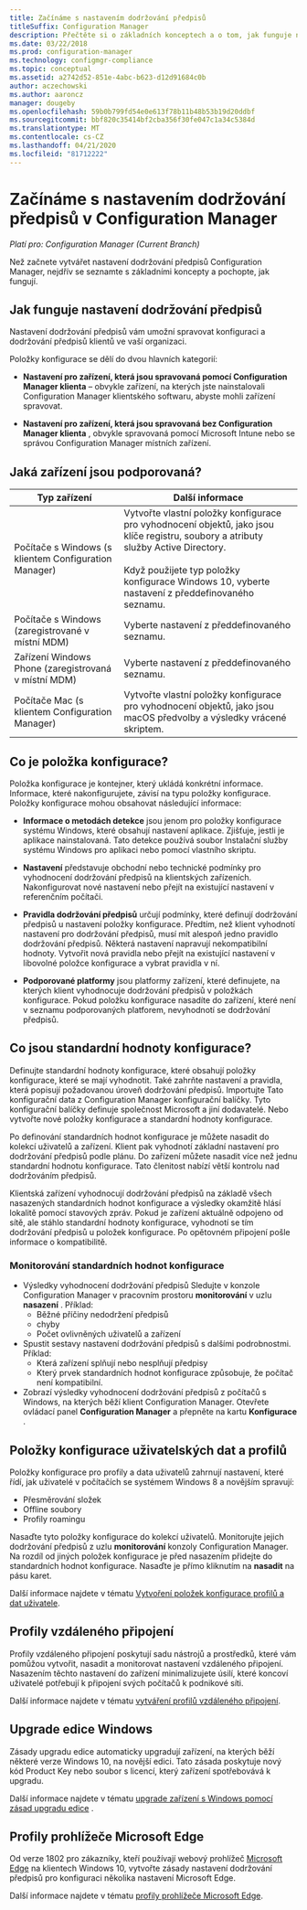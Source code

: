 ```yaml
---
title: Začínáme s nastavením dodržování předpisů
titleSuffix: Configuration Manager
description: Přečtěte si o základních konceptech a o tom, jak funguje nastavení dodržování předpisů
ms.date: 03/22/2018
ms.prod: configuration-manager
ms.technology: configmgr-compliance
ms.topic: conceptual
ms.assetid: a2742d52-851e-4abc-b623-d12d91684c0b
author: aczechowski
ms.author: aaroncz
manager: dougeby
ms.openlocfilehash: 59b0b799fd54e0e613f78b11b48b53b19d20ddbf
ms.sourcegitcommit: bbf820c35414bf2cba356f30fe047c1a34c5384d
ms.translationtype: MT
ms.contentlocale: cs-CZ
ms.lasthandoff: 04/21/2020
ms.locfileid: "81712222"
---
```

# <a name="get-started-with-compliance-settings-in-configuration-manager"></a>Začínáme s nastavením dodržování předpisů v Configuration Manager

*Platí pro: Configuration Manager (Current Branch)*

Než začnete vytvářet nastavení dodržování předpisů Configuration Manager, nejdřív se seznamte s základními koncepty a pochopte, jak fungují.  



## <a name="how-compliance-settings-work"></a>Jak funguje nastavení dodržování předpisů  
Nastavení dodržování předpisů vám umožní spravovat konfiguraci a dodržování předpisů klientů ve vaší organizaci.  

Položky konfigurace se dělí do dvou hlavních kategorií:  

- **Nastavení pro zařízení, která jsou spravovaná pomocí Configuration Manager klienta** – obvykle zařízení, na kterých jste nainstalovali Configuration Manager klientského softwaru, abyste mohli zařízení spravovat.  

- **Nastavení pro zařízení, která jsou spravovaná bez Configuration Manager klienta** , obvykle spravovaná pomocí Microsoft Intune nebo se správou Configuration Manager místních zařízení.  



## <a name="what-devices-are-supported"></a>Jaká zařízení jsou podporovaná?  

| Typ zařízení | Další informace |  
|------------|----------------------|  
| Počítače s Windows (s klientem Configuration Manager) | Vytvořte vlastní položky konfigurace pro vyhodnocení objektů, jako jsou klíče registru, soubory a atributy služby Active Directory.<br /><br /> Když použijete typ položky konfigurace Windows 10, vyberte nastavení z předdefinovaného seznamu. |  
| Počítače s Windows (zaregistrované v místní MDM) | Vyberte nastavení z předdefinovaného seznamu. |  
| Zařízení Windows Phone (zaregistrovaná v místní MDM) | Vyberte nastavení z předdefinovaného seznamu. |  
| Počítače Mac (s klientem Configuration Manager) | Vytvořte vlastní položky konfigurace pro vyhodnocení objektů, jako jsou macOS předvolby a výsledky vrácené skriptem. |  



## <a name="what-is-a-configuration-item"></a>Co je položka konfigurace?  
Položka konfigurace je kontejner, který ukládá konkrétní informace. Informace, které nakonfigurujete, závisí na typu položky konfigurace. Položky konfigurace mohou obsahovat následující informace:

- **Informace o metodách detekce** jsou jenom pro položky konfigurace systému Windows, které obsahují nastavení aplikace. Zjišťuje, jestli je aplikace nainstalovaná. Tato detekce používá soubor Instalační služby systému Windows pro aplikaci nebo pomocí vlastního skriptu.  

- **Nastavení** představuje obchodní nebo technické podmínky pro vyhodnocení dodržování předpisů na klientských zařízeních. Nakonfigurovat nové nastavení nebo přejít na existující nastavení v referenčním počítači.  

- **Pravidla dodržování předpisů** určují podmínky, které definují dodržování předpisů u nastavení položky konfigurace. Předtím, než klient vyhodnotí nastavení pro dodržování předpisů, musí mít alespoň jedno pravidlo dodržování předpisů. Některá nastavení napravují nekompatibilní hodnoty. Vytvořit nová pravidla nebo přejít na existující nastavení v libovolné položce konfigurace a vybrat pravidla v ní.  

- **Podporované platformy** jsou platformy zařízení, které definujete, na kterých klient vyhodnocuje dodržování předpisů v položkách konfigurace. Pokud položku konfigurace nasadíte do zařízení, které není v seznamu podporovaných platforem, nevyhodnotí se dodržování předpisů.  



## <a name="what-is-a-configuration-baseline"></a>Co jsou standardní hodnoty konfigurace?  
Definujte standardní hodnoty konfigurace, které obsahují položky konfigurace, které se mají vyhodnotit. Také zahrňte nastavení a pravidla, která popisují požadovanou úroveň dodržování předpisů. Importujte Tato konfigurační data z Configuration Manager konfigurační balíčky. Tyto konfigurační balíčky definuje společnost Microsoft a jiní dodavatelé. Nebo vytvořte nové položky konfigurace a standardní hodnoty konfigurace.  

Po definování standardních hodnot konfigurace je můžete nasadit do kolekcí uživatelů a zařízení. Klient pak vyhodnotí základní nastavení pro dodržování předpisů podle plánu. Do zařízení můžete nasadit více než jednu standardní hodnotu konfigurace. Tato členitost nabízí větší kontrolu nad dodržováním předpisů. 

Klientská zařízení vyhodnocují dodržování předpisů na základě všech nasazených standardních hodnot konfigurace a výsledky okamžitě hlásí lokalitě pomocí stavových zpráv. Pokud je zařízení aktuálně odpojeno od sítě, ale stáhlo standardní hodnoty konfigurace, vyhodnotí se tím dodržování předpisů u položek konfigurace. Po opětovném připojení pošle informace o kompatibilitě.  

### <a name="monitoring-configuration-baselines"></a>Monitorování standardních hodnot konfigurace
- Výsledky vyhodnocení dodržování předpisů Sledujte v konzole Configuration Manager v pracovním prostoru **monitorování** v uzlu **nasazení** . Příklad:
  - Běžné příčiny nedodržení předpisů
  - chyby
  - Počet ovlivněných uživatelů a zařízení
- Spustit sestavy nastavení dodržování předpisů s dalšími podrobnostmi. Příklad:
  - Která zařízení splňují nebo nesplňují předpisy
  - Který prvek standardních hodnot konfigurace způsobuje, že počítač není kompatibilní.
- Zobrazí výsledky vyhodnocení dodržování předpisů z počítačů s Windows, na kterých běží klient Configuration Manager. Otevřete ovládací panel **Configuration Manager** a přepněte na kartu **Konfigurace** .  



## <a name="user-data-and-profiles-configuration-items"></a>Položky konfigurace uživatelských dat a profilů  
Položky konfigurace pro profily a data uživatelů zahrnují nastavení, které řídí, jak uživatelé v počítačích se systémem Windows 8 a novějším spravují:  
- Přesměrování složek
- Offline soubory
- Profily roamingu  

Nasaďte tyto položky konfigurace do kolekcí uživatelů. Monitorujte jejich dodržování předpisů z uzlu **monitorování** konzoly Configuration Manager. Na rozdíl od jiných položek konfigurace je před nasazením přidejte do standardních hodnot konfigurace. Nasaďte je přímo kliknutím na **nasadit** na pásu karet.  

Další informace najdete v tématu [Vytvoření položek konfigurace profilů a dat uživatele](../deploy-use/create-user-data-and-profiles-configuration-items.md).  



## <a name="remote-connection-profiles"></a>Profily vzdáleného připojení  
Profily vzdáleného připojení poskytují sadu nástrojů a prostředků, které vám pomůžou vytvořit, nasadit a monitorovat nastavení vzdáleného připojení. Nasazením těchto nastavení do zařízení minimalizujete úsilí, které koncoví uživatelé potřebují k připojení svých počítačů k podnikové síti.  

Další informace najdete v tématu [vytváření profilů vzdáleného připojení](../deploy-use/create-remote-connection-profiles.md).  



## <a name="windows-edition-upgrade"></a>Upgrade edice Windows
Zásady upgradu edice automaticky upgradují zařízení, na kterých běží některé verze Windows 10, na novější edici. Tato zásada poskytuje nový kód Product Key nebo soubor s licencí, který zařízení spotřebovává k upgradu.

Další informace najdete v tématu [upgrade zařízení s Windows pomocí zásad upgradu edice](../deploy-use/upgrade-windows-version.md) .



## <a name="microsoft-edge-browser-profiles"></a>Profily prohlížeče Microsoft Edge
<!-- 1357310 -->
Od verze 1802 pro zákazníky, kteří používají webový prohlížeč [Microsoft Edge](https://technet.microsoft.com/microsoft-edge/bb265256) na klientech Windows 10, vytvořte zásady nastavení dodržování předpisů pro konfiguraci několika nastavení Microsoft Edge. 

Další informace najdete v tématu [profily prohlížeče Microsoft Edge](../deploy-use/browser-profiles.md).

